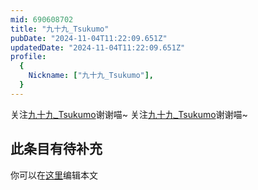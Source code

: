 ```yaml
---
mid: 690608702
title: "九十九_Tsukumo"
pubDate: "2024-11-04T11:22:09.651Z"
updatedDate: "2024-11-04T11:22:09.651Z"
profile:
  {
    Nickname: ["九十九_Tsukumo"],
  }
---
```


关注[九十九_Tsukumo](https://space.bilibili.com/690608702)谢谢喵~ 关注[九十九_Tsukumo](https://space.bilibili.com/690608702)谢谢喵~

## 此条目有待补充
你可以在[这里](https://github.com/Yuhanawa/VTuber.ICU/edit/master/src/content/v/九十九_Tsukumo/index.md)编辑本文
